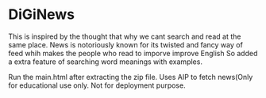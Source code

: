 # DiGiNews

This is inspired by the thought that why we cant search and read at the same place.
News is notoriously known for its twisted and fancy way of feed whih makes the people who read to imporve improve English
So added a extra feature of searching word meanings with examples.



Run the main.html after extracting the zip file.
Uses AIP to fetch news(Only for educational use only. Not for deployment purpose.

